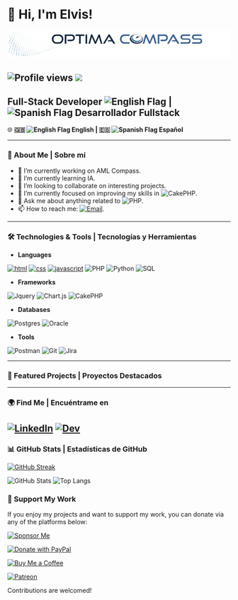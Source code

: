 # 👋 Hi, I'm Elvis!

![Header Image](https://github.com/evazquez2025/evazquez2025/blob/main/BannerGitHubOptimaCompass.png)

![Profile views](https://komarev.com/ghpvc/?username=evazquez2025)
![](https://badges.pufler.dev/visits/evazquez2025/evazquez2025?color=black&logo=github&style=flat-square)
---

## Full-Stack Developer ![English Flag](https://flagsapi.com/GB/flat/16.png) | ![Spanish Flag](https://flagsapi.com/ES/flat/16.png) Desarrollador Fullstack

🌐 **🇬🇧 ![English Flag](https://flagcdn.com/16x12/gb.png) English | 🇪🇸 ![Spanish Flag](https://flagcdn.com/16x12/es.png) Español**

---

### 🚀 About Me | Sobre mí

- 🔭 I’m currently working on AML Compass.
- 🌱 I’m currently learning IA.
- 👯 I’m looking to collaborate on interesting projects.
- 🤔 I’m currently focused on improving my skills in ![CakePHP](https://img.shields.io/badge/-cakephp-C92735?style=flat&logo=cakephp&logoColor=white).
- 💬 Ask me about anything related to ![PHP](https://img.shields.io/badge/-Php-396c94?style=flat&logo=Php&logoColor=white).
- 📫 How to reach me: [![Email](https://img.shields.io/badge/-Email-FF6347?style=flat&logo=gmail&logoColor=white)](mailto:evazquez@optimacompass.com).

---

### 🛠️ Technologies & Tools | Tecnologías y Herramientas

- **Languages**

[![html](https://img.shields.io/badge/html-★★★-lightgrey?labelColor=E34F26&logo=HTML5&style=for-the-badge&logoColor=white)](https://www.w3schools.com/html)
[![css](https://img.shields.io/badge/css-★★★-lightgrey?labelColor=1572B6&logo=CSS3&style=for-the-badge&logoColor=white)](https://www.w3schools.com/css)
[![javascript](https://img.shields.io/badge/javascript-★★★-lightgrey?labelColor=F7DF1E&logo=JavaScript&style=for-the-badge&logoColor=black)](https://www.w3schools.com/js)
![PHP](https://img.shields.io/badge/PHP-★★★-lightgrey?labelColor=8993be&style=for-the-badge&logo=php&logoColor=white)
![Python](https://img.shields.io/badge/Python-★★★-lightgrey?labelColor=306998&style=for-the-badge&logo=python&logoColor=white)
![SQL](https://img.shields.io/badge/SQL-★★★-lightgrey?labelColor=00758F&style=for-the-badge&logo=sql&logoColor=white)

- **Frameworks**

![Jquery](https://img.shields.io/badge/Jquery-0769AD?style=for-the-badge&logo=Jquery&logoColor=white)
![Chart.js](https://img.shields.io/badge/Chart.js-fe819d?style=for-the-badge&logo=Chart.js&logoColor=white)
![CakePHP](https://img.shields.io/badge/cakephp-C92735?style=for-the-badge&logo=cakephp&logoColor=white)

- **Databases**

![Postgres](https://img.shields.io/badge/Postgresql-396c94?style=for-the-badge&logo=postgresql&logoColor=white)
![Oracle](https://img.shields.io/badge/Oracle-C74634?style=for-the-badge&logo=oracle&logoColor=white)

- **Tools**

![Postman](https://img.shields.io/badge/Postman-EF5B25?logo=postman&logoColor=white)
![Git](https://img.shields.io/badge/Git-F05032?logo=git&logoColor=white)
![Jira](https://img.shields.io/badge/Jira-0053cd?logo=jira&logoColor=white)

---

### 📌 Featured Projects | Proyectos Destacados


---

### 🌍 Find Me | Encuéntrame en

[![LinkedIn](https://img.shields.io/badge/LinkedIn-0A66C2?logo=linkedin&logoColor=white)](https://www.linkedin.com/in/elvis-v-413615207)
[![Dev](https://img.shields.io/badge/dev.to-0A0A0A?logo=dev.to&logoColor=white)](https://dev.to/evazquez)
---

### 📊 GitHub Stats | Estadísticas de GitHub

[![GitHub Streak](https://streak-stats.demolab.com/?user=evazquez2025)](https://git.io/streak-stats)

![GitHub Stats](https://github-readme-stats.vercel.app/api?username=evazquez2025&show_icons=true&hide_title=true&count_private=true&hide=prs)
![Top Langs](https://github-readme-stats.vercel.app/api/top-langs/?username=evazquez2025&layout=compact&langs_count=8)

### 🚀 Support My Work

If you enjoy my projects and want to support my work, you can donate via any of the platforms below:

[![Sponsor Me](https://img.shields.io/badge/Sponsor%20Me-%23EA4AAA?style=flat&logo=github&logoColor=white)](https://github.com/sponsors/your-username)

[![Donate with PayPal](https://img.shields.io/badge/Donate-PayPal-00457C?style=flat&logo=paypal&logoColor=white)](https://www.paypal.me/your-username)

[![Buy Me a Coffee](https://img.shields.io/badge/Support%20Me-Ko%20fi-FF5B5B?style=flat&logo=ko-fi&logoColor=white)](https://ko-fi.com/your-username)

[![Patreon](https://img.shields.io/badge/Support%20Me-Patreon-FF424D?style=flat&logo=patreon&logoColor=white)](https://www.patreon.com/your-username)

Contributions are welcomed!
